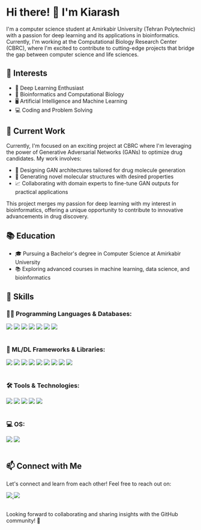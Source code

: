 # Hi there! 👋 I'm Kiarash

I'm a computer science student at Amirkabir University (Tehran Polytechnic) with a passion for deep learning and its applications in bioinformatics. Currently, I'm working at the Computational Biology Research Center (CBRC), where I'm excited to contribute to cutting-edge projects that bridge the gap between computer science and life sciences.

## 🌱 Interests

- 🧠 Deep Learning Enthusiast
- 🧬 Bioinformatics and Computational Biology
- 🖥️ Artificial Intelligence and Machine Learning
- 💻 Coding and Problem Solving

## 💼 Current Work

Currently, I'm focused on an exciting project at CBRC where I'm leveraging the power of Generative Adversarial Networks (GANs) to optimize drug candidates. My work involves:

- 🧪 Designing GAN architectures tailored for drug molecule generation
- 🧬 Generating novel molecular structures with desired properties
- 📈 Collaborating with domain experts to fine-tune GAN outputs for practical applications
  
This project merges my passion for deep learning with my interest in bioinformatics, offering a unique opportunity to contribute to innovative advancements in drug discovery.

## 📚 Education

- 🎓 Pursuing a Bachelor's degree in Computer Science at Amirkabir University
- 📚 Exploring advanced courses in machine learning, data science, and bioinformatics

## 🚀 Skills

  ### 👨‍💻 Programming Languages & Databases:
  <div display="flex">
    <img src="https://img.shields.io/badge/python%20-%2314354C.svg?&style=for-the-badge&logo=python&logoColor=white" />
    <img src="https://img.shields.io/badge/c++-%2300599C.svg?style=for-the-badge&logo=c%2B%2B&logoColor=white" />
    <img src="https://img.shields.io/badge/c%20-%2300599C.svg?&style=for-the-badge&logo=c&logoColor=white" />
    <img src="https://img.shields.io/badge/css3%20-%231572B6.svg?&style=for-the-badge&logo=css3&logoColor=white" />
    <img src="https://img.shields.io/badge/html5%20-%23E34F26.svg?&style=for-the-badge&logo=html5&logoColor=white" />
    <img src="https://img.shields.io/badge/mysql-%2300f.svg?style=for-the-badge&logo=mysql&logoColor=white" />
    <img src="https://img.shields.io/badge/sqlite-%2307405e.svg?style=for-the-badge&logo=sqlite&logoColor=white" />    
  </div>
  <br/>

  ### 🤖 ML/DL Frameworks & Libraries:
  <div display="flex">
    <img src="https://img.shields.io/badge/PyTorch-%23EE4C2C.svg?style=for-the-badge&logo=PyTorch&logoColor=white" />
    <img src="https://img.shields.io/badge/TensorFlow-%23FF6F00.svg?style=for-the-badge&logo=TensorFlow&logoColor=white" />
    <img src="https://img.shields.io/badge/Keras-%23D00000.svg?style=for-the-badge&logo=Keras&logoColor=white" />
    <img src="https://img.shields.io/badge/opencv-%23white.svg?style=for-the-badge&logo=opencv&logoColor=white" />    
    <img src="https://img.shields.io/badge/Anaconda-%2344A833.svg?style=for-the-badge&logo=anaconda&logoColor=white" />
    <img src="https://img.shields.io/badge/numpy-%23013243.svg?style=for-the-badge&logo=numpy&logoColor=white" />
    <img src="https://img.shields.io/badge/pandas-%23150458.svg?style=for-the-badge&logo=pandas&logoColor=white" />
    <img src="https://img.shields.io/badge/Matplotlib-%23ffffff.svg?style=for-the-badge&logo=Matplotlib&logoColor=black" />
    <img src="https://img.shields.io/badge/scikit--learn-%23F7931E.svg?style=for-the-badge&logo=scikit-learn&logoColor=white" />
  </div>
  <br/>

  ### 🛠️ Tools & Technologies:
  <div display="flex">
    <img src="https://img.shields.io/badge/git%20-%23F05033.svg?&style=for-the-badge&logo=git&logoColor=white"/>
    <img src="https://img.shields.io/badge/github%20-%23121011.svg?&style=for-the-badge&logo=github&logoColor=white"/>
    <img src="https://img.shields.io/badge/latex-%23008080.svg?style=for-the-badge&logo=latex&logoColor=white" />
    <img src="https://img.shields.io/badge/jupyter-%23FA0F00.svg?style=for-the-badge&logo=jupyter&logoColor=white" />
    <img src="https://img.shields.io/badge/pycharm-143?style=for-the-badge&logo=pycharm&logoColor=black&color=black&labelColor=green" />
  </div>
  <br/>

  ### 💻 OS:
  <div display="flex">
    <img src="https://img.shields.io/badge/Windows-0078D6?style=for-the-badge&logo=windows&logoColor=white"/>
    <img src="https://img.shields.io/badge/Ubuntu-E95420?style=for-the-badge&logo=ubuntu&logoColor=white"/>
  </div>
  <br/>
  
## 📫 Connect with Me

Let's connect and learn from each other! Feel free to reach out on:

<div display="flex">
    <a href="https://www.linkedin.com/in/kiarash-mokhtari-17a4371a4/">
      <img src="https://img.shields.io/badge/LinkedIn-Profile-blue?style=flat-square&logo=linkedin">
    </a>
    <a href="mailto:mokhtarikiarash@gmail.com">
      <img src="https://img.shields.io/badge/Gmail-Email-red?style=flat-square&logo=gmail">
    </a>
</div>
<br/>

Looking forward to collaborating and sharing insights with the GitHub community! 🌟
